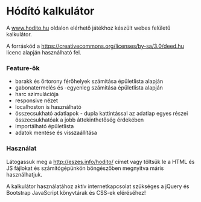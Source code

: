 Hódító kalkulátor
===

A www.hodito.hu oldalon elérhető játékhoz készült webes felületű kalkulátor.

A forráskód a https://creativecommons.org/licenses/by-sa/3.0/deed.hu licenc
alapján használható fel.

### Feature-ök
* barakk és őrtorony férőhelyek számítása épületlista alapján
* gabonatermelés és -egyenleg számítása épületlista alapján
* harc szimulációja
* responsive nézet
* localhoston is használható
* összecsukható adatlapok - dupla kattintással az adatlap egyes részei összecsukhatóak a jobb áttekinthetőség érdekében
* importálható épületlista
* adatok mentése és visszaállítása

### Használat
Látogassuk meg a http://eszes.info/hodito/ címet vagy töltsük le a HTML és JS fájlokat és számítógépünkön böngészőben megnyitva máris használhatjuk.

A kalkulátor használatához aktív internetkapcsolat szükséges a jQuery és Bootstrap JavaScript könyvtárak és CSS-ek eléréséhez!

